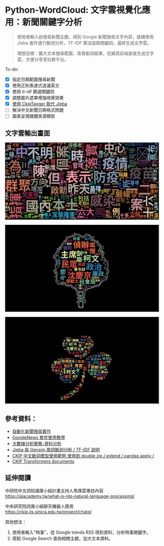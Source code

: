 # Python-WordCloud: 文字雲視覺化應用：新聞關鍵字分析

> 使用者輸入欲搜尋新聞主題，得到 Google 新聞搜尋文字內容，接續使用 Jieba 套件進行斷詞分析，TF-IDF 算法提取關鍵詞，最終生成文字雲。

> 理想目標：擴大文本搜尋範圍，改善斷詞結果，在網頁前端直接生成文字雲，方便分享至社群平台。

To-do:

- [x] 指定日期範圍搜尋新聞
- [x] 使用正則表達式過濾英文
- [x] 使用 tl-idf 篩選關鍵詞
- [x] 調整圖片遮罩增強視覺效果
- [x] [使用 CkipTagger 取代 Jieba](https://github.com/wastu01/Python-WordCloud/issues/1#issue-1028103420)
- [ ] 解決中文新聞日期格式問題
- [ ] 圖表呈現媒體來源類型

## 文字雲輸出畫面

![疫情關鍵字文字雲](img/2021-05-13-疫情.png)

![新聞關鍵字文字雲](https://raw.githubusercontent.com/wastu01/Python-WordCloud/5a27d021af9e68caee4c0bf5eec68dcae78c5aac/img/20240920_柯文哲_title%2Bdesc_relative_scaling1%25.png)

![柯文哲關鍵字文字雲](https://raw.githubusercontent.com/wastu01/Python-WordCloud/refs/heads/master/img/20240919_%E6%9F%AF%E6%96%87%E5%93%B2_relative_scaling20%25.png)


## 參考資料：

- [自動化新聞搜尋實作](http://13.231.129.69/2020/11/11/python-googlenews/)
- [GoogleNews 套件使用教學](https://clay-atlas.com/blog/2019/10/14/python-chinese-tutorial-googlenews-package/)
- [大數據分析實務-資料分析](https://hackmd.io/@aaronlife/python-bigdata-02)
- [Jieba 與 Gensim 歌詞斷詞分析 / TF-IDF 說明](https://github.com/youngmihuang/lyrics_application)
- [CKIP 中文斷詞模型使用範例 使用到 double zip  / extend / pandas apply /](https://medium.com/tkustatdc/nlp-自然語言處理-02-文本前處理-ckip中文斷詞-e7db5c147bef)
- [CKIP Transformers documents](https://ckip-transformers.readthedocs.io/en/stable/main/readme.html)

## 延伸閱讀

中研院中文詞知識庫小組計畫主持人馬偉雲專訪內容
https://aiacademy.tw/what-is-nlp-natural-language-processing/

中央研究院詞庫小組聊天機器人應用
https://ckip.iis.sinica.edu.tw/project/chatq/


其他想法：

1. 使用者輸入"時事"，從 Google trends RSS 得到資料，分析時事關鍵字。
2. 搭配 Google Search 查詢相關主題，加大文本資料。


<!--if you see this, congrats! https://hackmd.io/@DCT/google-news-package-learning-with-gpt -->





